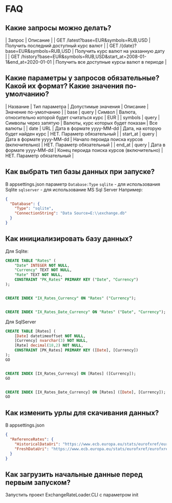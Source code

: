 ﻿# FAQ

## Какие запросы можно делать?
| Запрос                                                                     | Описание                                     |
| GET /latest?base=EUR&symbols=RUB,USD                                       | Получить последний доступный курс валют      |
| GET /{date}?base=EUR&symbols=RUB,USD                                       | Получить курс валют на указанную дату        |
| GET /history?base=EUR&symbols=RUB,USD&start_at=2008-01-1&end_at=2020-01-01 | Получить все доступные курсы валют в периоде |

## Какие параметры у запросов обязательные? Какой их формат? Какие значения по-умолчанию?
| Название | Тип параметра | Допустимые значения       | Описание                                          | Значение по-умолчанию      |
| base     | query         | Символ                    | Валюта, относительно которой будет считаться курс | EUR                        |
| symbols  | query         | Символы через запятую     | Валюты, курс которых будет показан                | Все валюты                 |
| date     | URL           | Дата в формате yyyy-MM-dd | Дата, на которую будет найден курс                | НЕТ. Параметр обязательный |
| start_at | query         | Дата в формате yyyy-MM-dd | Начало пероида поиска курсов (включительно)       | НЕТ. Параметр обязательный |
| end_at   | query         | Дата в формате yyyy-MM-dd | Конец пероида поиска курсов (включительно)        | НЕТ. Параметр обязательный |


## Как выбрать тип базы данных при запуске?
В appsettings.json параметр `Database:Type`
`sqlite` - для использования Sqlite
`sqlserver` - для использование MS Sql Server
Например:
```json
{
  "Database": {
    "Type": "sqlite",
    "ConnectionString": "Data Source=E:\\exchange.db"
  }
}
```
## Как инициализировать базу данных?
Для Sqlite: 
```sql
CREATE TABLE "Rates" (
    "Date" INTEGER NOT NULL,
    "Currency" TEXT NOT NULL,
    "Rate" TEXT NOT NULL,
    CONSTRAINT "PK_Rates" PRIMARY KEY ("Date", "Currency")
);


CREATE INDEX "IX_Rates_Currency" ON "Rates" ("Currency");


CREATE INDEX "IX_Rates_Date_Currency" ON "Rates" ("Date", "Currency");
```
Для SqlServer

```sql
CREATE TABLE [Rates] (
    [Date] datetimeoffset NOT NULL,
    [Currency] nvarchar(3) NOT NULL,
    [Rate] decimal(18,2) NOT NULL,
    CONSTRAINT [PK_Rates] PRIMARY KEY ([Date], [Currency])
);
GO


CREATE INDEX [IX_Rates_Currency] ON [Rates] ([Currency]);
GO


CREATE INDEX [IX_Rates_Date_Currency] ON [Rates] ([Date], [Currency]);
GO
```
## Как изменить урлы для скачивания данных?
В appsettings.json
```json
{
  "ReferenceRates": {
    "HistoricalDataUri": "https://www.ecb.europa.eu/stats/eurofxref/eurofxref-hist.xml",
    "FreshDataUri": "https://www.ecb.europa.eu/stats/eurofxref/eurofxref-hist-90d.xml"
  }
}
```
## Как загрузить начальные данные перед первым запуском?
Запустить проект ExchangeRateLoader.CLI с параметром init

